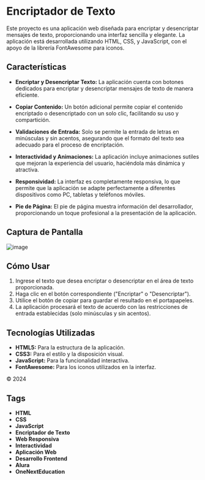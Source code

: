 # Encriptador de Texto

Este proyecto es una aplicación web diseñada para encriptar y desencriptar mensajes de texto, proporcionando una interfaz sencilla y elegante. La aplicación está desarrollada utilizando HTML, CSS, y JavaScript, con el apoyo de la librería FontAwesome para iconos.

## Características

- **Encriptar y Desencriptar Texto:** La aplicación cuenta con botones dedicados para encriptar y desencriptar mensajes de texto de manera eficiente.
  
- **Copiar Contenido:** Un botón adicional permite copiar el contenido encriptado o desencriptado con un solo clic, facilitando su uso y compartición.
  
- **Validaciones de Entrada:** Solo se permite la entrada de letras en minúsculas y sin acentos, asegurando que el formato del texto sea adecuado para el proceso de encriptación.
  
- **Interactividad y Animaciones:** La aplicación incluye animaciones sutiles que mejoran la experiencia del usuario, haciéndola más dinámica y atractiva.

- **Responsividad:** La interfaz es completamente responsiva, lo que permite que la aplicación se adapte perfectamente a diferentes dispositivos como PC, tabletas y teléfonos móviles.
  
- **Pie de Página:** El pie de página muestra información del desarrollador, proporcionando un toque profesional a la presentación de la aplicación.

## Captura de Pantalla

![image](https://github.com/user-attachments/assets/263d53e4-3b34-47e8-9b1d-bf8c19a1529f)


## Cómo Usar

1. Ingrese el texto que desea encriptar o desencriptar en el área de texto proporcionada.
2. Haga clic en el botón correspondiente ("Encriptar" o "Desencriptar").
3. Utilice el botón de copiar para guardar el resultado en el portapapeles.
4. La aplicación procesará el texto de acuerdo con las restricciones de entrada establecidas (solo minúsculas y sin acentos).

## Tecnologías Utilizadas

- **HTML5:** Para la estructura de la aplicación.
- **CSS3:** Para el estilo y la disposición visual.
- **JavaScript:** Para la funcionalidad interactiva.
- **FontAwesome:** Para los iconos utilizados en la interfaz.

© 2024

## Tags

- **HTML**
- **CSS**
- **JavaScript**
- **Encriptador de Texto**
- **Web Responsiva**
- **Interactividad**
- **Aplicación Web**
- **Desarrollo Frontend**
- **Alura**
- **OneNextEducation**
